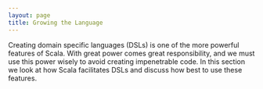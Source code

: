 ```yaml
---
layout: page
title: Growing the Language
---
```


Creating domain specific languages (DSLs) is one of the more powerful features of Scala. With great power comes great responsibility, and we must use this power wisely to avoid creating impenetrable code. In this section we look at how Scala facilitates DSLs and discuss how best to use these features.
